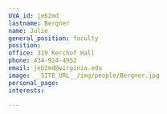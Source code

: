 ```yaml
---
UVA_id: jeb2md
lastname: Bergner
name: Julie
general_position: faculty
position:
office: 319 Kerchof Hall
phone: 434-924-4952
email: jeb2md@virginia.edu
image: __SITE_URL__/img/people/Bergner.jpg
personal_page:
interests:

---
```

